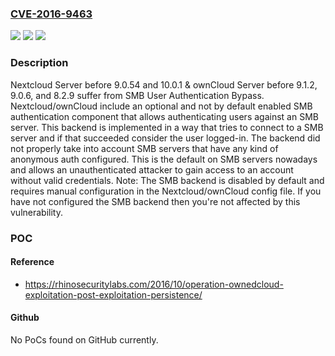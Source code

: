 ### [CVE-2016-9463](https://cve.mitre.org/cgi-bin/cvename.cgi?name=CVE-2016-9463)
![](https://img.shields.io/static/v1?label=Product&message=Nextcloud%20Server%20%26%20ownCloud%20Server%20Nextcloud%20Server%20before%209.0.54%20and%2010.0.1%20%26%20ownCloud%20Server%20before%209.1.2%2C%209.0.6%2C%20and%208.2.9&color=blue)
![](https://img.shields.io/static/v1?label=Version&message=n%2Fa&color=blue)
![](https://img.shields.io/static/v1?label=Vulnerability&message=Incorrect%20Implementation%20of%20Authentication%20Algorithms%20(CWE-303)&color=brighgreen)

### Description

Nextcloud Server before 9.0.54 and 10.0.1 & ownCloud Server before 9.1.2, 9.0.6, and 8.2.9 suffer from SMB User Authentication Bypass. Nextcloud/ownCloud include an optional and not by default enabled SMB authentication component that allows authenticating users against an SMB server. This backend is implemented in a way that tries to connect to a SMB server and if that succeeded consider the user logged-in. The backend did not properly take into account SMB servers that have any kind of anonymous auth configured. This is the default on SMB servers nowadays and allows an unauthenticated attacker to gain access to an account without valid credentials. Note: The SMB backend is disabled by default and requires manual configuration in the Nextcloud/ownCloud config file. If you have not configured the SMB backend then you're not affected by this vulnerability.

### POC

#### Reference
- https://rhinosecuritylabs.com/2016/10/operation-ownedcloud-exploitation-post-exploitation-persistence/

#### Github
No PoCs found on GitHub currently.

